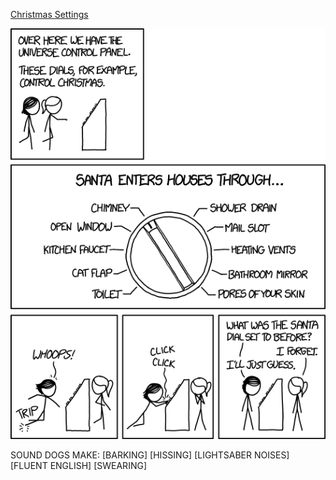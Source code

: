 [Christmas Settings](https://xkcd.com/1620)

![Christmas Settings](./random_comic.png)

SOUND DOGS MAKE: [BARKING] [HISSING] [LIGHTSABER NOISES] [FLUENT ENGLISH] [SWEARING]


